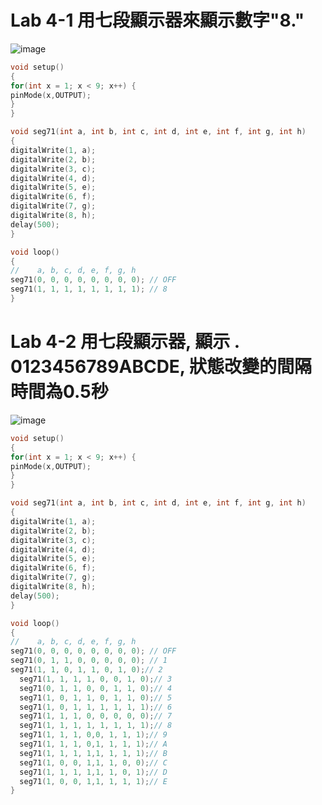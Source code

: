 
# Lab 4-1 用七段顯示器來顯示數字"8."
![image](https://user-images.githubusercontent.com/89329219/135739932-9eadcdb8-d96f-422f-8a9d-36e0794f33a5.png)

````C
void setup()
{
for(int x = 1; x < 9; x++) {
pinMode(x,OUTPUT);
}
}

void seg71(int a, int b, int c, int d, int e, int f, int g, int h)
{
digitalWrite(1, a);
digitalWrite(2, b);
digitalWrite(3, c);
digitalWrite(4, d);
digitalWrite(5, e);
digitalWrite(6, f);
digitalWrite(7, g);
digitalWrite(8, h);
delay(500);
}

void loop()
{
//    a, b, c, d, e, f, g, h
seg71(0, 0, 0, 0, 0, 0, 0, 0); // OFF
seg71(1, 1, 1, 1, 1, 1, 1, 1); // 8
}
````


# Lab 4-2  用七段顯示器, 顯示 . 0123456789ABCDE, 狀態改變的間隔時間為0.5秒
![image](https://user-images.githubusercontent.com/89329219/137609539-3f991d2a-a1b3-433f-b5e5-b01ac30cec28.png)

````C
void setup()
{
for(int x = 1; x < 9; x++) {
pinMode(x,OUTPUT);
}
}

void seg71(int a, int b, int c, int d, int e, int f, int g, int h)
{
digitalWrite(1, a);
digitalWrite(2, b);
digitalWrite(3, c);
digitalWrite(4, d);
digitalWrite(5, e);
digitalWrite(6, f);
digitalWrite(7, g);
digitalWrite(8, h);
delay(500);
}

void loop()
{
//    a, b, c, d, e, f, g, h
seg71(0, 0, 0, 0, 0, 0, 0, 0); // OFF
seg71(0, 1, 1, 0, 0, 0, 0, 0); // 1
seg71(1, 1, 0, 1, 1, 0, 1, 0);// 2
  seg71(1, 1, 1, 1, 0, 0, 1, 0);// 3
  seg71(0, 1, 1, 0, 0, 1, 1, 0);// 4
  seg71(1, 0, 1, 1, 0, 1, 1, 0);// 5
  seg71(1, 0, 1, 1, 1, 1, 1, 1);// 6
  seg71(1, 1, 1, 0, 0, 0, 0, 0);// 7
  seg71(1, 1, 1, 1, 1, 1, 1, 1);// 8
  seg71(1, 1, 1, 0,0, 1, 1, 1);// 9
  seg71(1, 1, 1, 0,1, 1, 1, 1);// A
  seg71(1, 1, 1, 1,1, 1, 1, 1);// B
  seg71(1, 0, 0, 1,1, 1, 0, 0);// C
  seg71(1, 1, 1, 1,1, 1, 0, 1);// D
  seg71(1, 0, 0, 1,1, 1, 1, 1);// E
}
````
